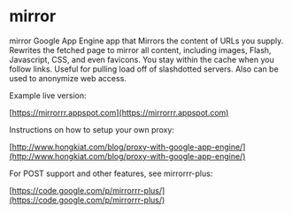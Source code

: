 # mirror
mirror
Google App Engine app that Mirrors the content of URLs you supply. Rewrites the fetched page to mirror all content, including images, Flash, Javascript, CSS, and even favicons. You stay within the cache when you follow links. Useful for pulling load off of slashdotted servers. Also can be used to anonymize web access.

Example live version:

[https://mirrorrr.appspot.com](https://mirrorrr.appspot.com)

Instructions on how to setup your own proxy:

[http://www.hongkiat.com/blog/proxy-with-google-app-engine/](http://www.hongkiat.com/blog/proxy-with-google-app-engine/)

For POST support and other features, see mirrorrr-plus:

[https://code.google.com/p/mirrorrr-plus/](https://code.google.com/p/mirrorrr-plus/)
